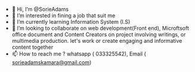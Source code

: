 - 👋 Hi, I’m @SorieAdams
- 👀 I’m interested in fining a job that suit me
- 🌱 I’m currently learning Information System (I.S)
- 💞️ I’m looking to collaborate on web development(Front end), Microftsoft office document and Content Creators on project involving writings, or multimedia production. let's work or create engaging and informative content together
- 📫 How to reach me ? whatsapp ( 033325542), Email ( sorieadamskamara@gmail.com)

<!---
SorieAdams/SorieAdams is a ✨ special ✨ repository because its `README.md` (this file) appears on your GitHub profile.
You can click the Preview link to take a look at your changes.
--->
